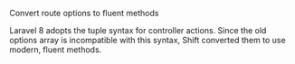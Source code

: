 Convert route options to fluent methods

Laravel 8 adopts the tuple syntax for controller actions. Since the old options array is incompatible with this syntax, Shift converted them to use modern, fluent methods. 
